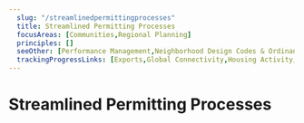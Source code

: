 ```yaml
---
  slug: "/streamlinedpermittingprocesses"
  title: Streamlined Permitting Processes
  focusAreas: [Communities,Regional Planning]
  principles: []
  seeOther: [Performance Management,Neighborhood Design Codes & Ordinances]
  trackingProgressLinks: [Exports,Global Connectivity,Housing Activity,Population Growth]
---
```

# Streamlined Permitting Processes